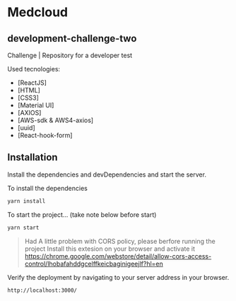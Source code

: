 # Medcloud
## development-challenge-two


Challenge | Repository for a developer test

Used tecnologies: 

- [ReactJS] 
- [HTML]
- [CSS3]
- [Material UI] 
- [AXIOS]
- [AWS-sdk & AWS4-axios] 
- [uuid]
- [React-hook-form]

## Installation

Install the dependencies and devDependencies and start the server.

To install the dependencies

```sh
yarn install
```

To start the project... (take note below before start)

```sh
yarn start
```


> Had A little problem with CORS policy, please berfore running the project
>Install this extesion on your browser and activate it
>https://chrome.google.com/webstore/detail/allow-cors-access-control/lhobafahddgcelffkeicbaginigeejlf?hl=en


Verify the deployment by navigating to your server address in
your browser.

```sh
http://localhost:3000/
```



[//]: # (These are reference links used in the body of this note and get stripped out when the markdown processor does its job. There is no need to format nicely because it shouldn't be seen. Thanks SO - http://stackoverflow.com/questions/4823468/store-comments-in-markdown-syntax)

   [dill]: <https://github.com/joemccann/dillinger>
   [git-repo-url]: <https://github.com/joemccann/dillinger.git>
   [john gruber]: <http://daringfireball.net>
   [df1]: <http://daringfireball.net/projects/markdown/>
   [markdown-it]: <https://github.com/markdown-it/markdown-it>
   [Ace Editor]: <http://ace.ajax.org>
   [node.js]: <http://nodejs.org>
   [Twitter Bootstrap]: <http://twitter.github.com/bootstrap/>
   [jQuery]: <http://jquery.com>
   [@tjholowaychuk]: <http://twitter.com/tjholowaychuk>
   [express]: <http://expressjs.com>
   [AngularJS]: <http://angularjs.org>
   [Gulp]: <http://gulpjs.com>

   [PlDb]: <https://github.com/joemccann/dillinger/tree/master/plugins/dropbox/README.md>
   [PlGh]: <https://github.com/joemccann/dillinger/tree/master/plugins/github/README.md>
   [PlGd]: <https://github.com/joemccann/dillinger/tree/master/plugins/googledrive/README.md>
   [PlOd]: <https://github.com/joemccann/dillinger/tree/master/plugins/onedrive/README.md>
   [PlMe]: <https://github.com/joemccann/dillinger/tree/master/plugins/medium/README.md>
   [PlGa]: <https://github.com/RahulHP/dillinger/blob/master/plugins/googleanalytics/README.md>
